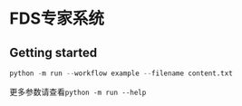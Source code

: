 # FDS专家系统

## Getting started

```python
python -m run --workflow example --filename content.txt
```



更多参数请查看`python -m run --help`

